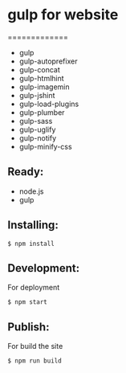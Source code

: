 # gulp for website

=============

* gulp
* gulp-autoprefixer
* gulp-concat
* gulp-htmlhint
* gulp-imagemin
* gulp-jshint
* gulp-load-plugins
* gulp-plumber
* gulp-sass
* gulp-uglify
* gulp-notify
* gulp-minify-css


## Ready:
* node.js
* gulp

## Installing:

	$ npm install

## Development:

For deployment

	$ npm start

## Publish:

For build the site

	$ npm run build


